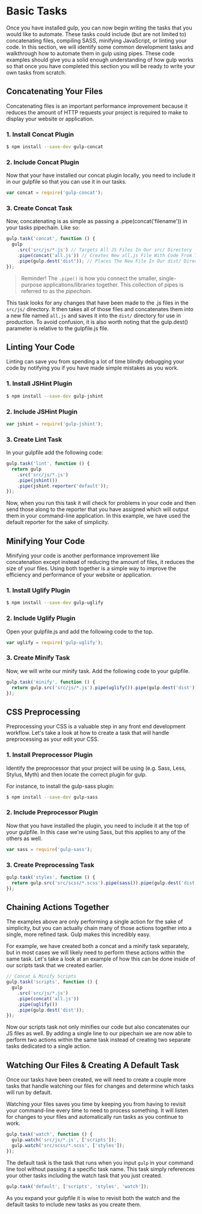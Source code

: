 # Basic Tasks

Once you have installed gulp, you can now begin writing the tasks that you would like to automate. These tasks could include (but are not limited to) concatenating files, compiling SASS, minifying JavaScript, or linting your code. In this section, we will identify some common development tasks and walkthrough how to automate them in gulp using pipes. These code examples should give you a solid enough understanding of how gulp works so that once you have completed this section you will be ready to write your own tasks from scratch.

## Concatenating Your Files

Concatenating files is an important performance improvement because it reduces the amount of HTTP requests your project is required to make to display your website or application.

### 1. Install Concat Plugin

```bash
$ npm install --save-dev gulp-concat
```

### 2. Include Concat Plugin

Now that your have installed our concat plugin locally, you need to include it in our gulpfile so that you can use it in our tasks.

```js
var concat = require('gulp-concat');
```

### 3. Create Concat Task

Now, concatenating is as simple as passing a .pipe(concat('filename')) in your tasks pipechain. Like so:

```js
gulp.task('concat', function () {
  gulp
    .src('src/js/*.js') // Targets All JS Files In Our src/ Directory
    .pipe(concat('all.js')) // Creates New all.js File With Code From Target Files
    .pipe(gulp.dest('dist')); // Places The New File In Our dist/ Directory
});
```

> Reminder! The `.pipe()` is how you connect the smaller, single-purpose applications/libraries together. This collection of pipes is referred to as the _pipechain_.

This task looks for any changes that have been made to the .js files in the `src/js/` directory. It then takes all of those files and concatenates them into a new file named `all.js` and saves it into the `dist/` directory for use in production. To avoid confusion, it is also worth noting that the gulp.dest() parameter is relative to the gulpfile.js file.

## Linting Your Code

Linting can save you from spending a lot of time blindly debugging your code by notifying you if you have made simple mistakes as you work.

### 1. Install JSHint Plugin

```bash
$ npm install --save-dev gulp-jshint
```

### 2. Include JSHint Plugin

```js
var jshint = require('gulp-jshint');
```

### 3. Create Lint Task

In your gulpfile add the following code:

```js
gulp.task('lint', function () {
  return gulp
    .src('src/js/*.js')
    .pipe(jshint())
    .pipe(jshint.reporter('default'));
});
```

Now, when you run this task it will check for problems in your code and then send those along to the reporter that you have assigned which will output them in your command-line application. In this example, we have used the default reporter for the sake of simplicity.

## Minifying Your Code

Minifying your code is another performance improvement like concatenation except instead of reducing the amount of files, it reduces the size of your files. Using both together is a simple way to improve the efficiency and performance of your website or application.

### 1. Install Uglify Plugin

```bash
$ npm install --save-dev gulp-uglify
```

### 2. Include Uglify Plugin

Open your gulpfile.js and add the following code to the top.

```js
var uglify = require('gulp-uglify');
```

### 3. Create Minify Task

Now, we will write our minify task. Add the following code to your gulpfile.

```js
gulp.task('minify', function () {
  return gulp.src('src/js/*.js').pipe(uglify()).pipe(gulp.dest('dist'));
});
```

## CSS Preprocessing

Preprocessing your CSS is a valuable step in any front end development workflow. Let's take a look at how to create a task that will handle preprocessing as your edit your CSS.

### 1. Install Preprocessor Plugin

Identify the preprocessor that your project will be using (e.g. Sass, Less, Stylus, Myth) and then locate the correct plugin for gulp.

For instance, to install the gulp-sass plugin:

```bash
$ npm install --save-dev gulp-sass
```

### 2. Include Preprocessor Plugin

Now that you have installed the plugin, you need to include it at the top of your gulpfile. In this case we're using Sass, but this applies to any of the others as well.

```js
var sass = require('gulp-sass');
```

### 3. Create Preprocessing Task

```js
gulp.task('styles', function () {
  return gulp.src('src/scss/*.scss').pipe(sass()).pipe(gulp.dest('dist'));
});
```

## Chaining Actions Together

The examples above are only performing a single action for the sake of simplicity, but you can actually chain many of those actions together into a single, more refined task. Gulp makes this incredibly easy.

For example, we have created both a concat and a minify task separately, but in most cases we will likely need to perform these actions within the same task. Let's take a look at an example of how this can be done inside of our scripts task that we created earlier.

```js
// Concat & Minify Scripts
gulp.task('scripts', function () {
  gulp
    .src('src/js/*.js')
    .pipe(concat('all.js'))
    .pipe(uglify())
    .pipe(gulp.dest('dist'));
});
```

Now our scripts task not only minifies our code but also concatenates our JS files as well. By adding a single line to our pipechain we are now able to perform two actions within the same task instead of creating two separate tasks dedicated to a single action.

## Watching Our Files & Creating A Default Task

Once our tasks have been created, we will need to create a couple more tasks that handle watching our files for changes and determine which tasks will run by default.

Watching your files saves you time by keeping you from having to revisit your command-line every time to need to process something. It will listen for changes to your files and automatically run tasks as you continue to work.

```js
gulp.task('watch', function () {
  gulp.watch('src/js/*.js', ['scripts']);
  gulp.watch('src/scss/*.scss', ['styles']);
});
```

The default task is the task that runs when you input `gulp` in your command line tool without passing it a specific task name. This task simply references your other tasks including the watch task that you just created.

```js
gulp.task('default', ['scripts', 'styles', 'watch']);
```

As you expand your gulpfile it is wise to revisit both the watch and the default tasks to include new tasks as you create them.
